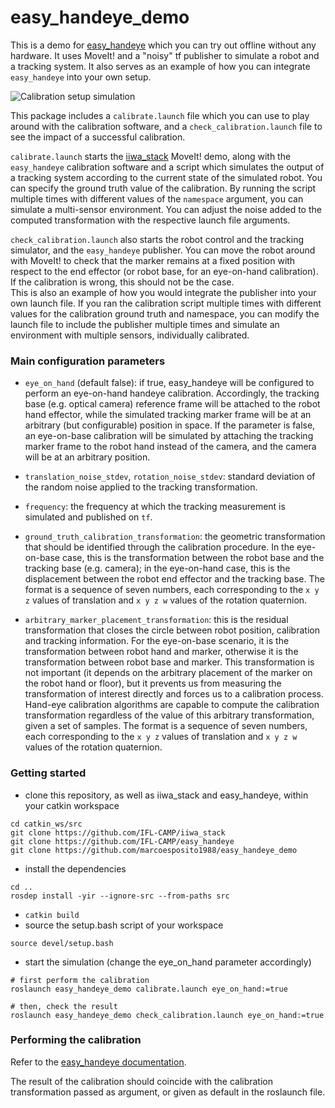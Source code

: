 # easy_handeye_demo
This is a demo for [easy_handeye](https://github.com/IFL-CAMP/easy_handeye) which you can try out offline without any 
hardware. It uses MoveIt! and a "noisy" tf publisher to simulate a robot and a tracking system. It also serves as an 
example of how you can integrate `easy_handeye` into your own setup.

![Calibration setup simulation](docs/img/simulation.png)

This package includes a `calibrate.launch` file which you can use to play around with the calibration software, and a `check_calibration.launch` file to see the impact of a successful calibration.

`calibrate.launch` starts the [iiwa_stack](https://github.com/IFL-CAMP/iiwa_stack) MoveIt! demo, along with the 
`easy_handeye` calibration software and a script which simulates the output of a tracking system according to the 
current state of the simulated robot. You can specify the ground truth value of the calibration. By running the script 
multiple times with different values of the `namespace` argument, you can simulate a multi-sensor environment.
You can adjust the noise added to the computed transformation with the respective launch file arguments.

`check_calibration.launch` also starts the robot control and the tracking simulator, and the `easy_handeye` publisher. 
You can move the robot around with MoveIt! to check that the marker remains at a fixed position with respect to the 
end effector (or robot base, for an eye-on-hand calibration). If the calibration is wrong, this should not be the case.  
This is also an example of how you would integrate the publisher into your own launch file. If you ran the calibration 
script multiple times with different values for the calibration ground truth and namespace, you can modify the launch 
file to include the publisher multiple times and simulate an environment with multiple sensors, individually calibrated.

### Main configuration parameters

- `eye_on_hand` (default false): if true, easy_handeye will be configured to perform an eye-on-hand handeye calibration. Accordingly, the tracking base (e.g. optical camera) reference frame will be attached to the robot hand effector, while the simulated tracking marker frame will be at an arbitrary (but configurable) position in space. If the parameter is false, an eye-on-base calibration will be simulated by attaching the tracking marker frame to the robot hand instead of the camera, and the camera will be at an arbitrary position. 

- `translation_noise_stdev`, `rotation_noise_stdev`: standard deviation of the random noise applied to the tracking transformation.

- `frequency`: the frequency at which the tracking measurement is simulated and published on `tf`.

- `ground_truth_calibration_transformation`: the geometric transformation that should be identified through the calibration procedure. In the eye-on-base case, this is the transformation between the robot base and the tracking base (e.g. camera); in the eye-on-hand case, this is the displacement between the robot end effector and the tracking base. The format is a sequence of seven numbers, each corresponding to the `x y z` values of translation and `x y z w` values of the rotation quaternion.

- `arbitrary_marker_placement_transformation`: this is the residual transformation that closes the circle between robot position, calibration and tracking information. For the eye-on-base scenario, it is the transformation between robot hand and marker, otherwise it is the transformation between robot base and marker. This transformation is not important (it depends on the arbitrary placement of the marker on the robot hand or floor), but it prevents us from measuring the transformation of interest directly and forces us to a calibration process. Hand-eye calibration algorithms are capable to compute the calibration transformation regardless of the value of this arbitrary transformation, given a set of samples. The format is a sequence of seven numbers, each corresponding to the `x y z` values of translation and `x y z w` values of the rotation quaternion.

### Getting started

- clone this repository, as well as iiwa_stack and easy_handeye, within your catkin workspace
```
cd catkin_ws/src
git clone https://github.com/IFL-CAMP/iiwa_stack
git clone https://github.com/IFL-CAMP/easy_handeye
git clone https://github.com/marcoesposito1988/easy_handeye_demo
```
- install the dependencies
```
cd ..
rosdep install -yir --ignore-src --from-paths src
```
- `catkin build`
- source the setup.bash script of your workspace
```
source devel/setup.bash
```
- start the simulation (change the eye_on_hand parameter accordingly)
```
# first perform the calibration
roslaunch easy_handeye_demo calibrate.launch eye_on_hand:=true

# then, check the result
roslaunch easy_handeye_demo check_calibration.launch eye_on_hand:=true
```

### Performing the calibration

Refer to the [easy_handeye documentation](https://github.com/IFL-CAMP/easy_handeye).

The result of the calibration should coincide with the calibration transformation passed as argument, or given as default in the roslaunch file.
